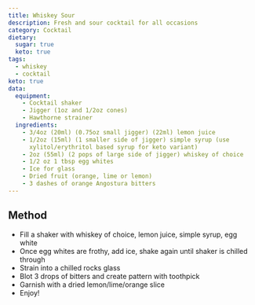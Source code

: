```yaml
---
title: Whiskey Sour
description: Fresh and sour cocktail for all occasions
category: Cocktail
dietary:
  sugar: true
  keto: true
tags:
  - whiskey
  - cocktail
keto: true
data:
  equipment:
    - Cocktail shaker
    - Jigger (1oz and 1/2oz cones)
    - Hawthorne strainer
  ingredients:
    - 3/4oz (20ml) (0.75oz small jigger) (22ml) lemon juice
    - 1/2oz (15ml) (1 smaller side of jigger) simple syrup (use
      xylitol/erythritol based syrup for keto variant)
    - 2oz (55ml) (2 pops of large side of jigger) whiskey of choice
    - 1/2 oz 1 tbsp egg whites
    - Ice for glass
    - Dried fruit (orange, lime or lemon)
    - 3 dashes of orange Angostura bitters
---
```


## Method

- Fill a shaker with whiskey of choice, lemon juice, simple syrup, egg white
- Once egg whites are frothy, add ice, shake again until shaker is chilled
  through
- Strain into a chilled rocks glass
- Blot 3 drops of bitters and create pattern with toothpick
- Garnish with a dried lemon/lime/orange slice
- Enjoy!
